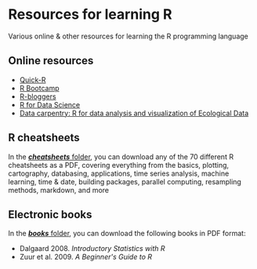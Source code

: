 # Resources for learning R

Various online & other resources for learning the R programming language

## Online resources
- <a href="https://www.statmethods.net/">Quick-R</a>
- <a href="https://www.jaredknowles.com/r-bootcamp/">R Bootcamp</a> 
- <a href="https://www.r-bloggers.com/">R-bloggers</a>
- <a href="https://r4ds.had.co.nz/">R for Data Science</a>
- <a href="https://github.com/CABAH/R-ecology-lesson">Data carpentry: R for data analysis and visualization of Ecological Data</a>

## R cheatsheets
In the <a href="https://github.com/CABAH/learningRresources/tree/main/cheatsheets"><strong><em>cheatsheets</em></strong> folder</a>, you can download any of the 70 different R cheatsheets as a PDF, covering everything from the basics, plotting, cartography, databasing, applications, time series analysis, machine learning, time & date, building packages, parallel computing, resampling methods, markdown, and more

## Electronic books
In the <a href="https://github.com/CABAH/learningRresources/tree/main/books"><strong><em>books</em></strong> folder</a>, you can download the following books in PDF format:
- Dalgaard 2008. <em>Introductory Statistics with R</em>
- Zuur et al. 2009. <em>A Beginner's Guide to R</em>
